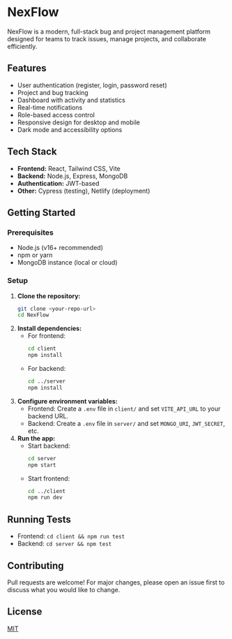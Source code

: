 # NexFlow

NexFlow is a modern, full-stack bug and project management platform designed for teams to track issues, manage projects, and collaborate efficiently.

## Features
- User authentication (register, login, password reset)
- Project and bug tracking
- Dashboard with activity and statistics
- Real-time notifications
- Role-based access control
- Responsive design for desktop and mobile
- Dark mode and accessibility options

## Tech Stack
- **Frontend:** React, Tailwind CSS, Vite
- **Backend:** Node.js, Express, MongoDB
- **Authentication:** JWT-based
- **Other:** Cypress (testing), Netlify (deployment)

## Getting Started

### Prerequisites
- Node.js (v16+ recommended)
- npm or yarn
- MongoDB instance (local or cloud)

### Setup
1. **Clone the repository:**
   ```bash
   git clone <your-repo-url>
   cd NexFlow
   ```
2. **Install dependencies:**
   - For frontend:
     ```bash
     cd client
     npm install
     ```
   - For backend:
     ```bash
     cd ../server
     npm install
     ```
3. **Configure environment variables:**
   - Frontend: Create a `.env` file in `client/` and set `VITE_API_URL` to your backend URL.
   - Backend: Create a `.env` file in `server/` and set `MONGO_URI`, `JWT_SECRET`, etc.
4. **Run the app:**
   - Start backend:
     ```bash
     cd server
     npm start
     ```
   - Start frontend:
     ```bash
     cd ../client
     npm run dev
     ```

## Running Tests
- Frontend: `cd client && npm run test`
- Backend: `cd server && npm test`

## Contributing
Pull requests are welcome! For major changes, please open an issue first to discuss what you would like to change.

## License
[MIT](LICENSE)
